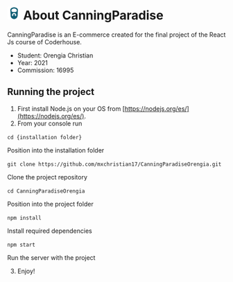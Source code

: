 # <img src="public/logo192.png" width="30" height="30"> About CanningParadise

CanningParadise is an E-commerce created for the final project of the React Js course of Coderhouse.

  - Student: Orengia Christian
  - Year: 2021
  - Commission: 16995

## Running the project

1. First install Node.js on your OS from [https://nodejs.org/es/](https://nodejs.org/es/).
2. From your console run

`cd {installation folder}`

Position into the installation folder

`git clone https://github.com/mxchristian17/CanningParadiseOrengia.git`

Clone the project repository

`cd CanningParadiseOrengia`

Position into the project folder

`npm install`

Install required dependencies

`npm start`

Run the server with the project
    
3. Enjoy!
